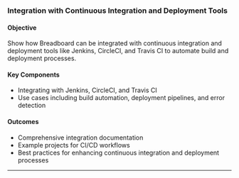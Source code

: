 ### Integration with Continuous Integration and Deployment Tools

#### Objective

Show how Breadboard can be integrated with continuous integration and deployment tools like Jenkins, CircleCI, and Travis CI to automate build and deployment processes.

#### Key Components

- Integrating with Jenkins, CircleCI, and Travis CI
- Use cases including build automation, deployment pipelines, and error detection

#### Outcomes

- Comprehensive integration documentation
- Example projects for CI/CD workflows
- Best practices for enhancing continuous integration and deployment processes

---